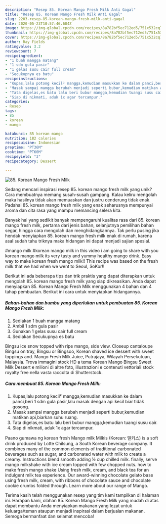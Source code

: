 ```yaml
---
description: "Resep 85. Korean Mango Fresh Milk Anti Gagal"
title: "Resep 85. Korean Mango Fresh Milk Anti Gagal"
slug: 2203-resep-85-korean-mango-fresh-milk-anti-gagal
date: 2020-05-23T10:57:46.604Z
image: https://img-global.cpcdn.com/recipes/8a782bf5ec712ed5/751x532cq70/85-korean-mango-fresh-milk-foto-resep-utama.jpg
thumbnail: https://img-global.cpcdn.com/recipes/8a782bf5ec712ed5/751x532cq70/85-korean-mango-fresh-milk-foto-resep-utama.jpg
cover: https://img-global.cpcdn.com/recipes/8a782bf5ec712ed5/751x532cq70/85-korean-mango-fresh-milk-foto-resep-utama.jpg
author: Ray Fields
ratingvalue: 3.2
reviewcount: 7
recipeingredient:
- "1 buah mangga matang"
- "1 sdm gula pasir"
- "1 gelas susu cair full cream"
- "Secukupnya es batu"
recipeinstructions:
- "Kupas,lalu potong kecil² mangga,kemudian masukkan ke dalam panci,beri 1 sdm gula pasir,lalu masak dengan api kecil biar tidak gosong."
- "Masak sampai mangga berubah menjadi seperti bubur,kemudian matikan api,biarkan suhu ruang."
- "Tata digelas,es batu lalu beri bubur mangga,kemudian tuangi susu cair."
- "Siap di nikmati, aduk 1x agar tercampur."
categories:
- Resep
tags:
- 85
- korean
- mango

katakunci: 85 korean mango 
nutrition: 182 calories
recipecuisine: Indonesian
preptime: "PT36M"
cooktime: "PT60M"
recipeyield: "3"
recipecategory: Dessert

---
```



![85. Korean Mango Fresh Milk](https://img-global.cpcdn.com/recipes/8a782bf5ec712ed5/751x532cq70/85-korean-mango-fresh-milk-foto-resep-utama.jpg)

Sedang mencari inspirasi resep 85. korean mango fresh milk yang unik? Cara membuatnya memang susah-susah gampang. Kalau keliru mengolah maka hasilnya tidak akan memuaskan dan justru cenderung tidak enak. Padahal 85. korean mango fresh milk yang enak seharusnya mempunyai aroma dan cita rasa yang mampu memancing selera kita.

Banyak hal yang sedikit banyak mempengaruhi kualitas rasa dari 85. korean mango fresh milk, pertama dari jenis bahan, selanjutnya pemilihan bahan segar, hingga cara mengolah dan menghidangkannya. Tak perlu pusing jika hendak menyiapkan 85. korean mango fresh milk enak di rumah, karena asal sudah tahu triknya maka hidangan ini dapat menjadi sajian spesial.

#mango milk #korean mango milk in this video i am going to share with you korean mango milk its very tasty and yummy healthy mango drink. Easy way to make korean fresh mango milk!! This recipe was based on the fresh milk that we had when we went to Seoul, SoKor!!


Berikut ini ada beberapa tips dan trik praktis yang dapat diterapkan untuk mengolah 85. korean mango fresh milk yang siap dikreasikan. Anda dapat menyiapkan 85. Korean Mango Fresh Milk menggunakan 4 bahan dan 4 tahap pembuatan. Berikut ini cara untuk menyiapkan hidangannya.

<!--inarticleads1-->

##### Bahan-bahan dan bumbu yang diperlukan untuk pembuatan 85. Korean Mango Fresh Milk:

1. Sediakan 1 buah mangga matang
1. Ambil 1 sdm gula pasir
1. Gunakan 1 gelas susu cair full cream
1. Sediakan Secukupnya es batu


Bingsu ice snow topped with ripe mango, side view. Closeup cantaloupe Bingsu on tray, Bingsu or Bingsoo, Korean shaved ice dessert with sweet toppings and. Mango Fresh Milk Juice, Putrajaya, Wilayah Persekutuan, Malaysia. Trova immagini stock HD a tema Korean Mango Bingsu Sweet Milk Dessert e milioni di altre foto, illustrazioni e contenuti vettoriali stock royalty free nella vasta raccolta di Shutterstock. 

<!--inarticleads2-->

##### Cara membuat 85. Korean Mango Fresh Milk:

1. Kupas,lalu potong kecil² mangga,kemudian masukkan ke dalam panci,beri 1 sdm gula pasir,lalu masak dengan api kecil biar tidak gosong.
1. Masak sampai mangga berubah menjadi seperti bubur,kemudian matikan api,biarkan suhu ruang.
1. Tata digelas,es batu lalu beri bubur mangga,kemudian tuangi susu cair.
1. Siap di nikmati, aduk 1x agar tercampur.


Paano gumawa ng korean fresh Mango milk Milkis (Korean: 밀키스) is a soft drink produced by Lotte Chilsung, a South Korean beverage company. It combines many of the common elements of traditional carbonated beverages such as sugar, and carbonated water with milk to create a creamy. Instructions blend smooth adding ½ cup chilled milk. finally, serve mango milkshake with ice cream topped with few chopped nuts. how to make fresh mango shake Using fresh milk, cream, and black tea for an indulgent milk tea experience. Our award-winning chocolate gelato base using fresh milk, cream, with ribbons of chocolate sauce and chocolate cookie crumbs folded through. Learn more about our range of Mango. 

Terima kasih telah menggunakan resep yang tim kami tampilkan di halaman ini. Harapan kami, olahan 85. Korean Mango Fresh Milk yang mudah di atas dapat membantu Anda menyiapkan makanan yang lezat untuk keluarga/teman ataupun menjadi inspirasi dalam berjualan makanan. Semoga bermanfaat dan selamat mencoba!
